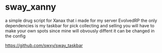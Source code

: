 # sway_xanny
a simple drug script for Xanax that i made for my server EvolvedRP the only dependencies is my taskbar for pick collecting and selling you will have to make your own spots since mine will obvously diffent it can be changed in the config

https://github.com/swxy/sway_taskbar



